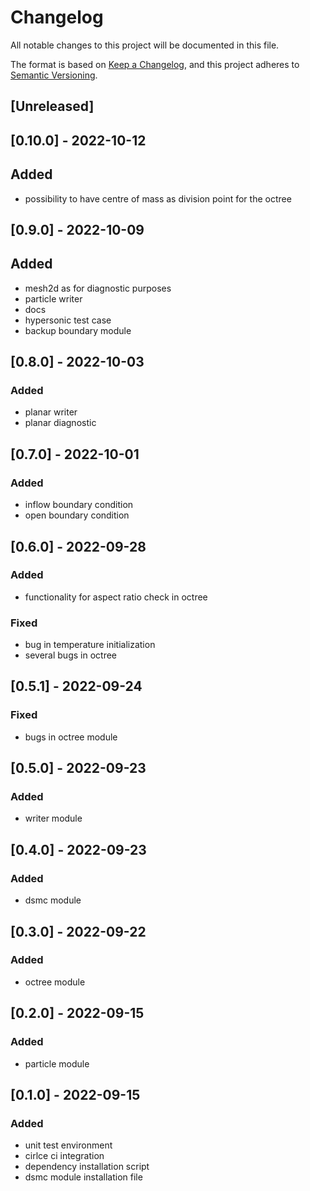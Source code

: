 # Changelog
All notable changes to this project will be documented in this file.

The format is based on [Keep a Changelog](https://keepachangelog.com/en/1.0.0/),
and this project adheres to [Semantic Versioning](https://semver.org/spec/v2.0.0.html).

## [Unreleased]

## [0.10.0] - 2022-10-12
## Added
- possibility to have centre of mass as division point for the octree

## [0.9.0] - 2022-10-09
## Added
- mesh2d as for diagnostic purposes
- particle writer
- docs
- hypersonic test case
- backup boundary module

## [0.8.0] - 2022-10-03
### Added
- planar writer
- planar diagnostic

## [0.7.0] - 2022-10-01
### Added
- inflow boundary condition
- open boundary condition

## [0.6.0] - 2022-09-28
### Added
- functionality for aspect ratio check in octree

### Fixed
- bug in temperature initialization
- several bugs in octree

## [0.5.1] - 2022-09-24
### Fixed
- bugs in octree module

## [0.5.0] - 2022-09-23
### Added
- writer module

## [0.4.0] - 2022-09-23
### Added
- dsmc module

## [0.3.0] - 2022-09-22
### Added
- octree module

## [0.2.0] - 2022-09-15
### Added
- particle module

## [0.1.0] - 2022-09-15
### Added
- unit test environment
- cirlce ci integration
- dependency installation script
- dsmc module installation file

